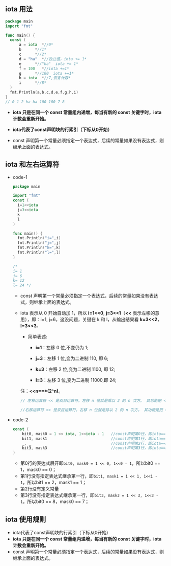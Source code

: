 ## iota 用法

```go
package main
import "fmt"

func main() {
  const (
      a = iota  *//0*
      b      *//1*
      c      *//2*
      d = "ha"  *//独立值，iota += 1*
      e      *//"ha"  iota += 1*
      f = 100   *//iota +=1*
      g      *//100  iota +=1*
      h = iota  *//7,恢复计数*
      i      *//8*
  )
  fmt.Println(a,b,c,d,e,f,g,h,i)
}
// 0 1 2 ha ha 100 100 7 8
```

- **iota 只是在同一个 const 常量组内递增，每当有新的 const 关键字时，iota 计数会重新开始。**

- **iota代表了const声明块的行索引（下标从0开始）**
- const 声明第一个常量必须指定一个表达式，后续的常量如果没有表达式，则继承上面的表达式。

## iota 和左右运算符

- code-1

  ```go
  package main
  
  import "fmt"
  const (
    i=1<<iota
    j=3<<iota
    k
    l
  )
  
  func main() {
    fmt.Println("i=",i)
    fmt.Println("j=",j)
    fmt.Println("k=",k)
    fmt.Println("l=",l)
  }
  
  /*
  i= 1
  j= 6
  k= 12
  l= 24 */
  ```

  - const 声明第一个常量必须指定一个表达式，后续的常量如果没有表达式，则继承上面的表达式。

  - iota 表示从 0 开始自动加 1，所以 **i=1<<0**, **j=3<<1**（**<<** 表示左移的意思），即：i=1, j=6，这没问题，关键在 k 和 l，从输出结果看 **k=3<<2**，**l=3<<3**。

    - 简单表述:

      - **i=1**：左移 0 位,不变仍为 1;


      - **j=3**：左移 1 位,变为二进制 110, 即 6;

      - **k=3**：左移 2 位,变为二进制 1100, 即 12;

      - **l=3**：左移 3 位,变为二进制 11000,即 24;


    注：**<<n==\*(2^n)**。

    ```go
    // 左移运算符 << 是双目运算符。左移 n 位就是乘以 2 的 n 次方。 其功能把 << 左边的运算数的各二进位全部左移若干位，由 << 右边的数指定移动的位数，高位丢弃，低位补 0。
    
    //右移运算符 >> 是双目运算符。右移 n 位就是除以 2 的 n 次方。 其功能是把 >> 左边的运算数的各二进位全部右移若干位， >> 右边的数指定移动的位数。
    ```

- code-2

  ```go
  const (
      bit0, mask0 = 1 << iota, 1<<iota - 1   //const声明第0行，即iota==0
      bit1, mask1                            //const声明第1行，即iota==1, 表达式继承上面的语句
      _, _                                   //const声明第2行，即iota==2
      bit3, mask3                            //const声明第3行，即iota==3
  )
  ```

  - 第0行的表达式展开即`bit0, mask0 = 1 << 0, 1<<0 - 1`，所以bit0 == 1，mask0 == 0；
  - 第1行没有指定表达式继承第一行，即`bit1, mask1 = 1 << 1, 1<<1 - 1`，所以bit1 == 2，mask1 == 1；
  - 第2行没有定义常量
  - 第3行没有指定表达式继承第一行，即`bit3, mask3 = 1 << 3, 1<<3 - 1`，所以bit0 == 8，mask0 == 7；

## iota 使用规则

- iota代表了const声明块的行索引（下标从0开始）
- **iota 只是在同一个 const 常量组内递增，每当有新的 const 关键字时，iota 计数会重新开始。**
- const 声明第一个常量必须指定一个表达式，后续的常量如果没有表达式，则继承上面的表达式。